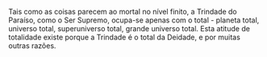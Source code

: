 ﻿Tais como as coisas parecem ao mortal no nível finito, a Trindade do Paraíso, como o Ser Supremo, ocupa-se apenas com o total - planeta total, universo total, superuniverso total, grande universo total. Esta atitude de totalidade existe porque a Trindade é o total da Deidade, e por muitas outras razões.